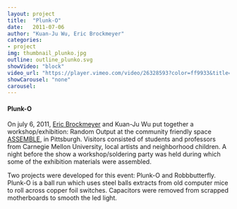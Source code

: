 ```yaml
---
layout: project
title:  "Plunk-O"
date:   2011-07-06
author: "Kuan-Ju Wu, Eric Brockmeyer"
categories:
- project
img: thumbnail_plunko.jpg
outline: outline_plunko.svg
showVideo: "block"
video_url: "https://player.vimeo.com/video/26328593?color=ff9933&title=0&byline=0&portrait=0"
showCarousel: "none"
carousel:
---
```

#### Plunk-O ####

<!-- ![img1]({{ site.url }}/assets/img/project/binoculars/b1.jpg) -->

On july 6, 2011, [Eric Brockmeyer](http://ericbrockmeyer.com/Robbbutterfly) and Kuan-Ju Wu put together a workshop/exhibition: Random Output at the community friendly space [ASSEMBLE](http://assemblepgh.org/), in Pittsburgh. Visitors consisted of students and professors from Carnegie Mellon University, local artists and neighborhood children. A night before the show a workshop/soldering party was held during which some of the exhibition materials were assembled.

Two projects were developed for this event: Plunk-O and Robbbutterfly. Plunk-O is a ball run which uses steel balls extracts from old computer mice to roll across copper foil switches. Capacitors were removed from scrapped motherboards to smooth the led light.
